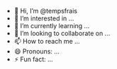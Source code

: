 - 👋 Hi, I’m @tempsfrais
- 👀 I’m interested in ...
- 🌱 I’m currently learning ...
- 💞️ I’m looking to collaborate on ...
- 📫 How to reach me ...
- 😄 Pronouns: ...
- ⚡ Fun fact: ...

<!---
tempsfrais/tempsfrais is a ✨ special ✨ repository because its `README.md` (this file) appears on your GitHub profile.
You can click the Preview link to take a look at your changes.
--->
